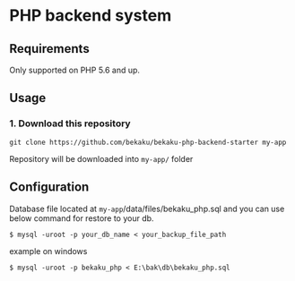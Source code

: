 # PHP backend system

Requirements
------------

Only supported on PHP 5.6 and up.

## Usage

### 1. Download this repository
```
git clone https://github.com/bekaku/bekaku-php-backend-starter my-app
```

Repository will be downloaded into `my-app/` folder

## Configuration

Database file located at `my-app`/data/files/bekaku_php.sql and you can use below command for restore to your db.

```
$ mysql -uroot -p your_db_name < your_backup_file_path
```
example on windows
```
$ mysql -uroot -p bekaku_php < E:\bak\db\bekaku_php.sql
```

